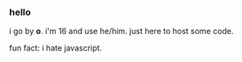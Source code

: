 ### hello
i go by __o__. i'm 16 and use he/him. just here to host some code.

fun fact: i hate javascript.
